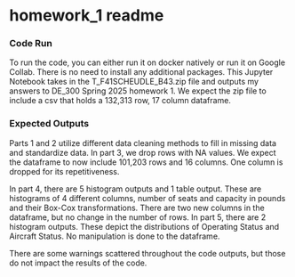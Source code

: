 # homework_1 readme

### Code Run
To run the code, you can either run it on docker natively or run it on Google Collab. There is no need to install any additional packages. This Jupyter Notebook takes in the T_F41SCHEUDLE_B43.zip file and outputs my answers to DE_300 Spring 2025 homework 1. We expect the zip file to include a csv that holds a 132,313 row, 17 column dataframe.

### Expected Outputs
Parts 1 and 2 utilize different data cleaning methods to fill in missing data and standardize data. In part 3, we drop rows with NA values. We expect the dataframe to now include 101,203 rows and 16 columns. One column is dropped for its repetitiveness. 

In part 4, there are 5 histogram outputs and 1 table output. These are histograms of 4 different columns, number of seats and capacity in pounds and their Box-Cox transformations. There are two new columns in the dataframe, but no change in the number of rows.
In part 5, there are 2 histogram outputs. These depict the distributions of Operating Status and Aircraft Status. No manipulation is done to the dataframe.

There are some warnings scattered throughout the code outputs, but those do not impact the results of the code. 
